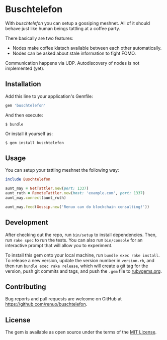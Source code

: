 # Buschtelefon

With *buschtelefon* you can setup a gossiping meshnet. All of it should behave just like human beings tattling at a coffee party.

There basically are two features:
* Nodes make coffee klatsch available between each other automatically.
* Nodes can be asked about stale information to fight FOMO.

Communication happens via UDP. Autodiscovery of nodes is not implemented (yet).

## Installation

Add this line to your application's Gemfile:

```ruby
gem 'buschtelefon'
```

And then execute:

    $ bundle

Or install it yourself as:

    $ gem install buschtelefon

## Usage

You can setup your tattling meshnet the following way:

```ruby
include Buschtelefon

aunt_may = NetTattler.new(port: 1337)
aunt_ruth = RemoteTattler.new(host: 'example.com', port: 1337) 
aunt_may.connect(aunt_ruth)

aunt_may.feed(Gossip.new('Renuo can do blockchain consulting!'))
```

## Development

After checking out the repo, run `bin/setup` to install dependencies. Then, run `rake spec` to run the tests. You can also run `bin/console` for an interactive prompt that will allow you to experiment.

To install this gem onto your local machine, run `bundle exec rake install`. To release a new version, update the version number in `version.rb`, and then run `bundle exec rake release`, which will create a git tag for the version, push git commits and tags, and push the `.gem` file to [rubygems.org](https://rubygems.org).

## Contributing

Bug reports and pull requests are welcome on GitHub at https://github.com/renuo/buschtelefon.

## License

The gem is available as open source under the terms of the [MIT License](https://opensource.org/licenses/MIT).
